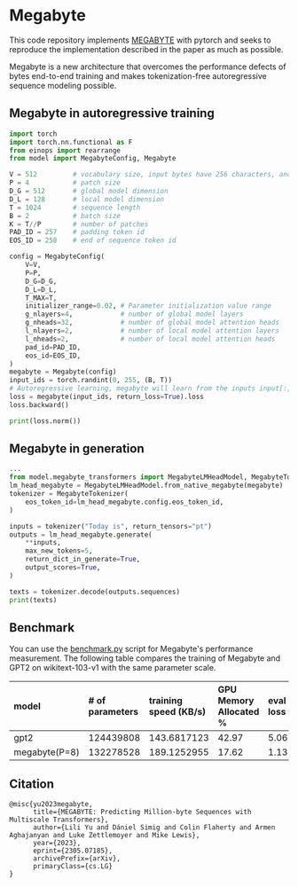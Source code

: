 # Megabyte

This code repository implements [MEGABYTE](https://arxiv.org/abs/2305.07185) with pytorch and seeks to reproduce the implementation described in the paper as much as possible.

Megabyte is a new architecture that overcomes the performance defects of bytes end-to-end training and makes tokenization-free autoregressive sequence modeling possible.

## Megabyte in autoregressive training

```python
import torch
import torch.nn.functional as F
from einops import rearrange
from model import MegabyteConfig, Megabyte

V = 512         # vocabulary size, input bytes have 256 characters, and the extra 256 are reserved for special tokens.
P = 4           # patch size
D_G = 512       # global model dimension
D_L = 128       # local model dimension
T = 1024        # sequence length
B = 2           # batch size
K = T//P        # number of patches
PAD_ID = 257    # padding token id
EOS_ID = 258    # end of sequence token id

config = MegabyteConfig(
    V=V,
    P=P,
    D_G=D_G,
    D_L=D_L,
    T_MAX=T,
    initializer_range=0.02, # Parameter initialization value range
    g_nlayers=4,            # number of global model layers
    g_nheads=32,            # number of global model attention heads
    l_nlayers=2,            # number of local model attention layers
    l_nheads=2,             # number of local model attention heads
    pad_id=PAD_ID,
    eos_id=EOS_ID,
)
megabyte = Megabyte(config)
input_ids = torch.randint(0, 255, (B, T))
# Autoregressive learning, megabyte will learn from the inputs input[:, :-1], labels input[:, :], and learn to predict the next token.
loss = megabyte(input_ids, return_loss=True).loss
loss.backward()

print(loss.norm())
```

## Megabyte in generation

```python
...
from model.megabyte_transformers import MegabyteLMHeadModel, MegabyteTokenizer
lm_head_megabyte = MegabyteLMHeadModel.from_native_megabyte(megabyte)
tokenizer = MegabyteTokenizer(
    eos_token_id=lm_head_megabyte.config.eos_token_id,
)

inputs = tokenizer("Today is", return_tensors="pt")
outputs = lm_head_megabyte.generate(
    **inputs,
    max_new_tokens=5,
    return_dict_in_generate=True,
    output_scores=True,
)

texts = tokenizer.decode(outputs.sequences)
print(texts)
```

## Benchmark

You can use the [benchmark.py](https://github.com/shjwudp/megabyte/blob/main/benchmark.py) script for Megabyte's performance measurement. The following table compares the training of Megabyte and GPT2 on wikitext-103-v1 with the same parameter scale.

| model         | # of parameters | training speed (KB/s) | GPU Memory Allocated % | eval loss | eval loss bpc |
| :------------ | :-------------- | :-------------------- | :--------------------- | :-------- | :------------ |
| gpt2          | 124439808       | 143.6817123           | 42.97                  | 5.06      | 1.10          |
| megabyte(P=8) | 132278528       | 189.1252955           | 17.62                  | 1.13      | 1.13          |

## Citation

```text
@misc{yu2023megabyte,
      title={MEGABYTE: Predicting Million-byte Sequences with Multiscale Transformers}, 
      author={Lili Yu and Dániel Simig and Colin Flaherty and Armen Aghajanyan and Luke Zettlemoyer and Mike Lewis},
      year={2023},
      eprint={2305.07185},
      archivePrefix={arXiv},
      primaryClass={cs.LG}
}
```
